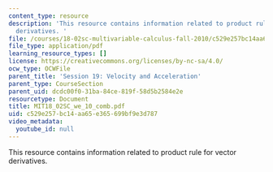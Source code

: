 ```yaml
---
content_type: resource
description: 'This resource contains information related to product rule for vector
  derivatives. '
file: /courses/18-02sc-multivariable-calculus-fall-2010/c529e257bc14aa65e365699bf9e3d787_MIT18_02SC_we_10_comb.pdf
file_type: application/pdf
learning_resource_types: []
license: https://creativecommons.org/licenses/by-nc-sa/4.0/
ocw_type: OCWFile
parent_title: 'Session 19: Velocity and Acceleration'
parent_type: CourseSection
parent_uid: dcdc00f0-31ba-84ce-819f-58d5b2584e2e
resourcetype: Document
title: MIT18_02SC_we_10_comb.pdf
uid: c529e257-bc14-aa65-e365-699bf9e3d787
video_metadata:
  youtube_id: null
---
```

This resource contains information related to product rule for vector derivatives. 